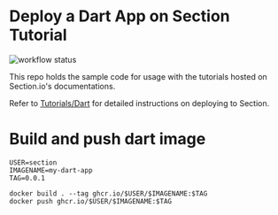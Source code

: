 # Deploy a Dart App on Section Tutorial

![workflow status](https://github.com/section/dart-tutorial/actions/workflows/workflows.yaml/badge.svg)

This repo holds the sample code for usage with the tutorials hosted on Section.io's documentations.

Refer to [Tutorials/Dart](https://www.section.io/docs/tutorials/frameworks/dart/) for detailed instructions on deploying to Section.

# Build and push dart image
```
USER=section
IMAGENAME=my-dart-app
TAG=0.0.1

docker build . --tag ghcr.io/$USER/$IMAGENAME:$TAG
docker push ghcr.io/$USER/$IMAGENAME:$TAG
```

